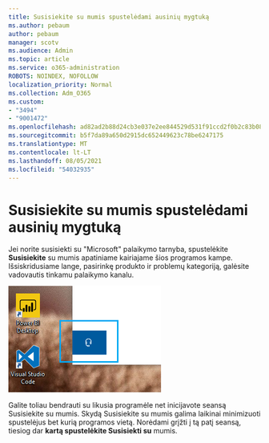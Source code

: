 ```yaml
---
title: Susisiekite su mumis spustelėdami ausinių mygtuką
ms.author: pebaum
author: pebaum
manager: scotv
ms.audience: Admin
ms.topic: article
ms.service: o365-administration
ROBOTS: NOINDEX, NOFOLLOW
localization_priority: Normal
ms.collection: Adm_O365
ms.custom:
- "3494"
- "9001472"
ms.openlocfilehash: ad82ad2b88d24cb3e037e2ee844529d531f91ccd2f0b2c83b08ead9df889cc0f
ms.sourcegitcommit: b5f7da89a650d2915dc652449623c78be6247175
ms.translationtype: MT
ms.contentlocale: lt-LT
ms.lasthandoff: 08/05/2021
ms.locfileid: "54032935"
---
```

# <a name="contact-us-by-clicking-the-headphone-button"></a>Susisiekite su mumis spustelėdami ausinių mygtuką

Jei norite susisiekti su "Microsoft" palaikymo tarnyba, spustelėkite **Susisiekite** su mumis apatiniame kairiajame šios programos kampe. Išsiskridusiame lange, pasirinkę produkto ir problemų kategoriją, galėsite vadovautis tinkamu palaikymo kanalu.

![Susisiekite su mumis spustelėdami ausinių piktogramą.](media/contact-us-headphone-icon.png)

Galite toliau bendrauti su likusia programėle net inicijavote seansą Susisiekite su mumis. Skydą Susisiekite su mumis galima laikinai minimizuoti spustelėjus bet kurią programos vietą. Norėdami grįžti į tą patį seansą, tiesiog dar **kartą spustelėkite Susisiekti su** mumis.
